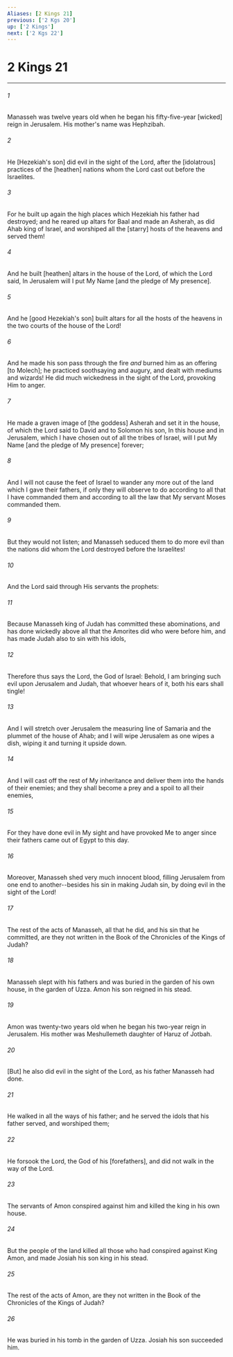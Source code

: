 ```yaml
---
Aliases: [2 Kings 21]
previous: ['2 Kgs 20']
up: ['2 Kings']
next: ['2 Kgs 22']
---
```

# 2 Kings 21

***














###### 1 






Manasseh was twelve years old when he began his fifty-five-year [wicked] reign in Jerusalem. His mother's name was Hephzibah. 













###### 2 






He [Hezekiah's son] did evil in the sight of the Lord, after the [idolatrous] practices of the [heathen] nations whom the Lord cast out before the Israelites. 













###### 3 






For he built up again the high places which Hezekiah his father had destroyed; and he reared up altars for Baal and made an Asherah, as did Ahab king of Israel, and worshiped all the [starry] hosts of the heavens and served them! 













###### 4 






And he built [heathen] altars in the house of the Lord, of which the Lord said, In Jerusalem will I put My Name [and the pledge of My presence]. 













###### 5 






And he [good Hezekiah's son] built altars for all the hosts of the heavens in the two courts of the house of the Lord! 













###### 6 






And he made his son pass through the fire _and_ burned him as an offering [to Molech]; he practiced soothsaying and augury, and dealt with mediums and wizards! He did much wickedness in the sight of the Lord, provoking Him to anger. 













###### 7 






He made a graven image of [the goddess] Asherah and set it in the house, of which the Lord said to David and to Solomon his son, In this house and in Jerusalem, which I have chosen out of all the tribes of Israel, will I put My Name [and the pledge of My presence] forever; 













###### 8 






And I will not cause the feet of Israel to wander any more out of the land which I gave their fathers, if only they will observe to do according to all that I have commanded them and according to all the law that My servant Moses commanded them. 













###### 9 






But they would not listen; and Manasseh seduced them to do more evil than the nations did whom the Lord destroyed before the Israelites! 













###### 10 






And the Lord said through His servants the prophets: 













###### 11 






Because Manasseh king of Judah has committed these abominations, and has done wickedly above all that the Amorites did who were before him, and has made Judah also to sin with his idols, 













###### 12 






Therefore thus says the Lord, the God of Israel: Behold, I am bringing such evil upon Jerusalem and Judah, that whoever hears of it, both his ears shall tingle! 













###### 13 






And I will stretch over Jerusalem the measuring line of Samaria and the plummet of the house of Ahab; and I will wipe Jerusalem as one wipes a dish, wiping it and turning it upside down. 













###### 14 






And I will cast off the rest of My inheritance and deliver them into the hands of their enemies; and they shall become a prey and a spoil to all their enemies, 













###### 15 






For they have done evil in My sight and have provoked Me to anger since their fathers came out of Egypt to this day. 













###### 16 






Moreover, Manasseh shed very much innocent blood, filling Jerusalem from one end to another--besides his sin in making Judah sin, by doing evil in the sight of the Lord! 













###### 17 






The rest of the acts of Manasseh, all that he did, and his sin that he committed, are they not written in the Book of the Chronicles of the Kings of Judah? 













###### 18 






Manasseh slept with his fathers and was buried in the garden of his own house, in the garden of Uzza. Amon his son reigned in his stead. 













###### 19 






Amon was twenty-two years old when he began his two-year reign in Jerusalem. His mother was Meshullemeth daughter of Haruz of Jotbah. 













###### 20 






[But] he also did evil in the sight of the Lord, as his father Manasseh had done. 













###### 21 






He walked in all the ways of his father; and he served the idols that his father served, and worshiped them; 













###### 22 






He forsook the Lord, the God of his [forefathers], and did not walk in the way of the Lord. 













###### 23 






The servants of Amon conspired against him and killed the king in his own house. 













###### 24 






But the people of the land killed all those who had conspired against King Amon, and made Josiah his son king in his stead. 













###### 25 






The rest of the acts of Amon, are they not written in the Book of the Chronicles of the Kings of Judah? 













###### 26 






He was buried in his tomb in the garden of Uzza. Josiah his son succeeded him.
